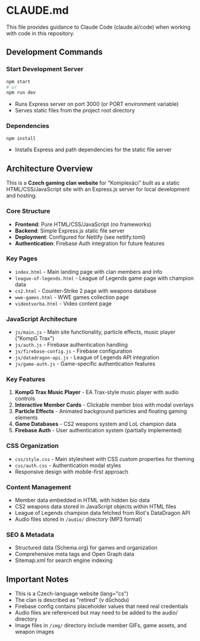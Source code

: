 # CLAUDE.md

This file provides guidance to Claude Code (claude.ai/code) when working with code in this repository.

## Development Commands

### Start Development Server
```bash
npm start
# or
npm run dev
```
- Runs Express server on port 3000 (or PORT environment variable)
- Serves static files from the project root directory

### Dependencies
```bash
npm install
```
- Installs Express and path dependencies for the static file server

## Architecture Overview

This is a **Czech gaming clan website** for "Komplexáci" built as a static HTML/CSS/JavaScript site with an Express.js server for local development and hosting.

### Core Structure
- **Frontend**: Pure HTML/CSS/JavaScript (no frameworks)
- **Backend**: Simple Express.js static file server
- **Deployment**: Configured for Netlify (see netlify.toml)
- **Authentication**: Firebase Auth integration for future features

### Key Pages
- `index.html` - Main landing page with clan members and info
- `league-of-legends.html` - League of Legends game page with champion data
- `cs2.html` - Counter-Strike 2 page with weapons database
- `wwe-games.html` - WWE games collection page
- `videotvorba.html` - Video content page

### JavaScript Architecture
- `js/main.js` - Main site functionality, particle effects, music player ("KompG Trax")
- `js/auth.js` - Firebase authentication handling
- `js/firebase-config.js` - Firebase configuration
- `js/datadragon-api.js` - League of Legends API integration
- `js/game-auth.js` - Game-specific authentication features

### Key Features
1. **KompG Trax Music Player** - EA Trax-style music player with audio controls
2. **Interactive Member Cards** - Clickable member bios with modal overlays
3. **Particle Effects** - Animated background particles and floating gaming elements
4. **Game Databases** - CS2 weapons system and LoL champion data
5. **Firebase Auth** - User authentication system (partially implemented)

### CSS Organization
- `css/style.css` - Main stylesheet with CSS custom properties for theming
- `css/auth.css` - Authentication modal styles
- Responsive design with mobile-first approach

### Content Management
- Member data embedded in HTML with hidden bio data
- CS2 weapons data stored in JavaScript objects within HTML files
- League of Legends champion data fetched from Riot's DataDragon API
- Audio files stored in `/audio/` directory (MP3 format)

### SEO & Metadata
- Structured data (Schema.org) for games and organization
- Comprehensive meta tags and Open Graph data
- Sitemap.xml for search engine indexing

## Important Notes
- This is a Czech-language website (lang="cs")
- The clan is described as "retired" (v důchodu)
- Firebase config contains placeholder values that need real credentials
- Audio files are referenced but may need to be added to the audio/ directory
- Image files in `/img/` directory include member GIFs, game assets, and weapon images